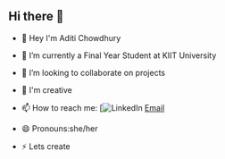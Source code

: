 ## Hi there 👋

- 🔭 Hey I'm Aditi Chowdhury
- 🌱 I’m currently a Final Year Student at KIIT University
- 👯 I’m looking to collaborate on projects
- 💬 I'm creative
- 📫 How to reach me: 
 [![LinkedIn](www.linkedin.com/in/aditi-chowdhury1612)
[Email](mailto:aditichowdhuryfbg@gmail.com)

- 😄 Pronouns:she/her
- ⚡ Lets create

